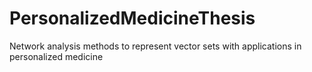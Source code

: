 # PersonalizedMedicineThesis
Network analysis methods to represent vector sets with applications in personalized medicine
